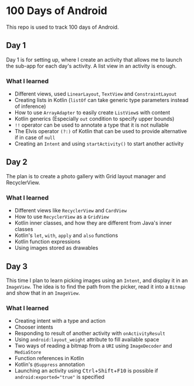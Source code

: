 # 100 Days of Android

This repo is used to track 100 days of Android.

## Day 1

Day 1 is for setting up, where I create an activity that allows me to launch the sub-app for each day's activity. A list view in an activity is enough.

### What I learned

- Different views, used `LinearLayout`, `TextView` and `ConstraintLayout`
- Creating lists in Kotlin (`listOf` can take generic type parameters instead of inference)
- How to use `ArrayAdapter` to easily create `ListView`s with content
- Kotlin generics (Especially `out` condition to specify upper bounds)
- `!!` operator can be used to annotate a type that it is not nullable
- The Elvis operator `(?:)` of Kotlin that can be used to provide alternative if in case of `null`
- Creating an `Intent` and using `startActivity()` to start another activity

## Day 2

The plan is to create a photo gallery with Grid layout manager and RecyclerView.

### What I learned

- Different views like `RecyclerView` and `CardView`
- How to use `RecyclerView` as a `GridView`
- Kotlin inner classes, and how they are different from Java's inner classes
- Kotlin's `let`, `with`, `apply` and `also` functions
- Kotlin function expressions
- Using images stored as drawables

## Day 3

This time I plan to learn picking images using an `Intent`, and display it in an `ImageView`. The idea is to find the path from the picker, read it into a `Bitmap` and show that in an `ImageView`.

### What I learned

- Creating intent with a type and action
- Chooser intents
- Responding to result of another activity with `onActivityResult`
- Using `android:layout_weight` attribute to fill available space
- Two ways of reading a bitmap from a `URI` using `ImageDecoder` and `MediaStore`
- Function references in Kotlin
- Kotlin's `@Suppress` annotation
- Launching an activity using <kbd>Ctrl</kbd>+<kbd>Shift</kbd>+<kbd>F10</kbd> is possible if `android:exported="true"` is specified

